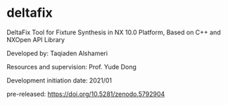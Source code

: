 # deltafix
DeltaFix Tool for Fixture Synthesis in NX 10.0 Platform, Based on C++ and NXOpen API Library

Developed by: Taqiaden Alshameri 

Resources and supervision: Prof. Yude Dong

Development initiation date: 2021/01

pre-released:
https://doi.org/10.5281/zenodo.5792904
